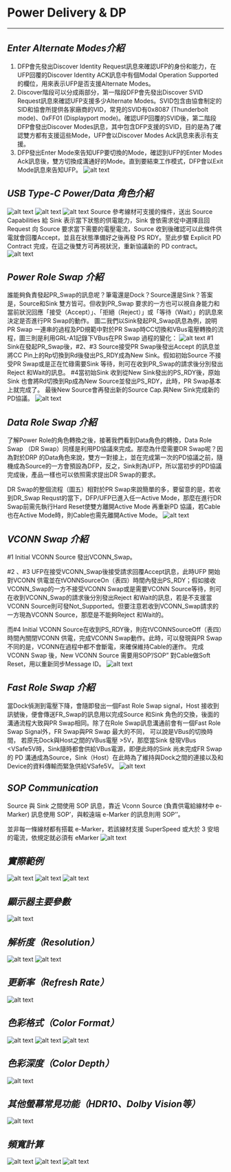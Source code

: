 # **Power Delivery & DP**

---

## *Enter Alternate Modes介紹*

1. DFP會先發出Discover Identity Request訊息來確認UFP的身份和能力，在UFP回覆的Discover Identity ACK訊息中有個Modal Operation Supported的欄位，用來表示UFP是否支援Alternate Modes。
2. Discover階段可以分成兩部分，第一階段DFP會先發出Discover SVID Request訊息來確認UFP支援多少Alternate Modes。SVID包含由協會制定的SID和協會所提供各家廠商的VID，常見的SVID有0x8087 (Thunderbolt mode)、0xFF01 (Displayport mode)。確認UFP回覆的SVID後，第二階段DFP會發出Discover Modes訊息，其中包含DFP支援的SVID，目的是為了確認雙方都有支援這些Mode，UFP會以Discover Modes Ack訊息來表示有支援。
3. DFP發出Enter Mode來告知UFP要切換的Mode，確認到UFP的Enter Modes Ack訊息後，雙方切換成溝通好的Mode。直到要結束工作模式，DFP會以Exit Mode訊息來告知UFP。
![alt text](image-8.png)

## *USB Type-C Power/Data 角色介紹*

![alt text](image-11.png)
![alt text](image-9.png)
![alt text](image-10.png)
Source 參考線材可支援的條件，送出 Source Capabilities 給 Sink 表示當下狀態的供電能力，Sink 會依需求從中選擇且回 Request 向 Source 要求當下需要的電壓電流，Source 收到後確認可以此條件供電就會回覆Accept，並且在狀態準備好之後再發 PS RDY。至此步驟 Explicit PD Contract 完成，在這之後雙方可再視狀況，重新協議新的 PD contract。
![alt text](image-12.png)

## *Power Role Swap 介紹*

誰能夠負責發起PR_Swap的訊息呢？筆電還是Dock？Source還是Sink？答案是，Source和Sink 雙方皆可。但收到PR_Swap 要求的一方也可以視自身能力和當前狀況回應「接受（Accept）」、「拒絕（Reject）」或「等待（Wait）」的訊息來決定是否進行PR Swap的動作。
圖二我們以Sink發起PR_Swap訊息為例，說明PR Swap 一連串的過程及PD規範中對於PR Swap時CC切換和VBus電壓轉換的流程，圖三則是利用GRL-A1記錄下VBus在PR Swap 過程的變化：
![alt text](image-13.png)
#1 Sink在發起PR_Swap後，#2、#3 Source接受PR Swap後發出Accept 的訊息並將CC Pin上的Rp切換到Rd後發出PS_RDY成為New Sink。假如初始Source 不接受PR Swap或是正在忙碌需要Sink 等待，則可在收到PR_Swap的請求後分別發出Reject 和Wait的訊息。
#4當初始Sink 收到從New Sink發出的PS_RDY後，原始Sink 也會將Rd切換到Rp成為New Source並發出PS_RDY，此時，PR Swap基本上就完成了。
最後New Source會再發出新的Source Cap.與New Sink完成新的PD協議。
![alt text](image-14.png)

## *Data Role Swap 介紹*

了解Power Role的角色轉換之後，接著我們看到Data角色的轉換，Data Role Swap （DR Swap）同樣是利用PD協議來完成。那麼為什麼需要DR Swap呢？因為對於DRP 的Data角色來說，雙方一對接上，並在完成第一次的PD協議之前，隨機成為Source的一方會預設為DFP，反之，Sink則為UFP，所以當初步的PD協議完成後，產品一樣也可以依照需求提出DR Swap的要求。

DR Swap的整個流程（圖五）相對於PR Swap來說簡單的多，要留意的是，若收到DR_Swap Requst的當下，DFP/UFP已進入任一Active Mode，那麼在進行DR Swap前需先執行Hard Reset使雙方離開Active Mode 再重新PD 協議，若Cable也在Active Mode時，則Cable也需先離開Active Mode。
![alt text](image-16.png)

## *VCONN Swap 介紹*

#1 Initial VCONN Source 發出VCONN_Swap。

#2 、#3 UFP在接受VCONN_Swap後接受請求回覆Accept訊息，此時UFP 開始對VCONN 供電並在tVONNSourceOn（表四）時間內發出PS_RDY；假如接收VCONN_Swap的一方不接受VCONN Swap或是需要VCONN Source等待，則可在收到VCONN_Swap的請求後分別發出Reject 和Wait的訊息，若是不支援當VCONN Source則可發Not_Supported。但要注意若收到VCONN_Swap請求的一方現為VCONN Source，那麼是不能夠Reject 和Wait的。

而#4 Initial VCONN Source在收到PS_RDY後，則在tVCONNSourceOff（表四）時間內關閉VCONN 供電，完成VCONN Swap動作。此時，可以發現與PR Swap不同的是，VCONN在過程中都不會斷電，來確保維持Cable的運作。
完成 VCONN Swap 後，New VCONN Source 需要用SOP’/SOP” 對Cable做Soft Reset，用以重新同步Message ID。
![alt text](image-15.png)

## *Fast Role Swap 介紹*

當Dock偵測到電壓下降，會隨即發出一個Fast Role Swap signal，Host 接收到訊號後，便會傳送FR_Swap的訊息用以完成Source 和Sink 角色的交換，後面的溝通流程大致與PR Swap相同。除了在Role Swap訊息溝通前會有一個Fast Role Swap Signal外，FR Swap與PR Swap 最大的不同， 可以說是VBus的切換時間， 若原先Dock與Host之間的VBus電壓 >5V，那麼當Sink 發現VBus <VSafe5V時，Sink隨時都會供給VBus電源，即便此時的Sink 尚未完成FR Swap的 PD 溝通成為Source，Sink（Host）在此時為了維持與Dock之間的連接以及和Device的資料傳輸而緊急供給VSafe5V。
![alt text](image-17.png)

## *SOP Communication*

Source 與 Sink 之間使用 SOP 訊息，靠近 Vconn Source (負責供電給線材中 e-Marker) 訊息使用 SOP’，與較遠端 e-Marker 的訊息則用 SOP’’。

並非每一條線材都有搭載 e-Marker，若該線材支援 SuperSpeed 或大於 3 安培的電流，依規定就必須有 eMarker
![alt text](image-18.png)

## *實際範例*

![alt text](image-58.png)
![alt text](image-59.png)
![alt text](image-60.png)

## *顯示器主要參數*

![alt text](image-61.png)

## *解析度（Resolution）*

![alt text](image-62.png)
![alt text](image-63.png)

## *更新率（Refresh Rate）*

![alt text](image-64.png)

## *色彩格式（Color Format）*

![alt text](image-65.png)
![alt text](image-66.png)
![alt text](image-67.png)

## *色彩深度（Color Depth）*

![alt text](image-68.png)

## *其他螢幕常見功能（HDR10、Dolby Vision等）*

![alt text](image-69.png)

## *頻寬計算*

![alt text](image-70.png)
![alt text](image-71.png)
![alt text](image-73.png)